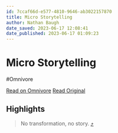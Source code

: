 ```yaml
---
id: 7ccaf66d-e577-4810-9646-ab3022157870
title: Micro Storytelling
author: Nathan Baugh
date_saved: 2023-06-17 12:08:41
date_published: 2023-06-17 01:09:23
---
```


# Micro Storytelling
#Omnivore

[Read on Omnivore](https://omnivore.app/me/micro-storytelling-188ca1da72c)
[Read Original](https://www.worldbuilders.ai/p/micro-storytelling)

## Highlights

> No transformation, no story. [⤴️](https://omnivore.app/me/micro-storytelling-188ca1da72c#7e0f947b-6661-4076-a5e4-a60ace2fe8e1) 

